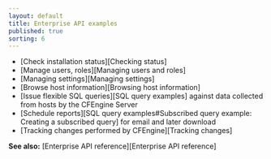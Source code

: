 ```yaml
---
layout: default
title: Enterprise API examples
published: true
sorting: 6
---
```


* [Check installation status][Checking status]
* [Manage users, roles][Managing users and roles]
* [Managing settings][Managing settings]
* [Browse host information][Browsing host information]
* [Issue flexible SQL queries][SQL query examples] against data collected from hosts by the CFEngine Server
* [Schedule reports][SQL query examples#Subscribed query example: Creating a subscribed query] for email and later download
* [Tracking changes performed by CFEngine][Tracking changes]

**See also:** [Enterprise API reference][Enterprise API reference]
